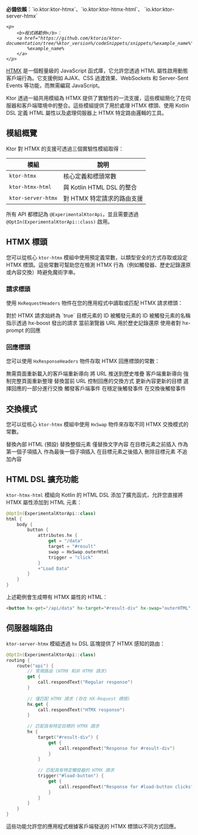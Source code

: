 [//]: # (title: HTMX 整合)

<show-structure for="chapter" depth="2"/>
<primary-label ref="experimental"/>

<tldr>
<p>
<b>必備依賴</b>：`io.ktor:ktor-htmx`、`io.ktor:ktor-htmx-html`、
`io.ktor:ktor-server-htmx`
</p>
<var name="example_name" value="htmx-integration"/>

    <p>
        <b>程式碼範例</b>：
        <a href="https://github.com/ktorio/ktor-documentation/tree/%ktor_version%/codeSnippets/snippets/%example_name%">
            %example_name%
        </a>
    </p>
    
</tldr>

[HTMX](https://htmx.org/) 是一個輕量級的 JavaScript 函式庫，它允許您透過 HTML 屬性啟用動態客戶端行為。它支援例如 AJAX、CSS 過渡效果、WebSockets 和 Server-Sent Events 等功能，而無需編寫 JavaScript。

Ktor 透過一組共用模組為 HTMX 提供了實驗性的一流支援，這些模組簡化了在伺服器和客戶端環境中的整合。這些模組提供了用於處理 HTMX 標頭、使用 Kotlin DSL 定義 HTML 屬性以及處理伺服器上 HTMX 特定路由邏輯的工具。

## 模組概覽

Ktor 對 HTMX 的支援可透過三個實驗性模組取得：

| 模組             | 說明                               |
|--------------------|--------------------------------------------|
| `ktor-htmx`        | 核心定義和標頭常數                 |
| `ktor-htmx-html`   | 與 Kotlin HTML DSL 的整合          |
| `ktor-server-htmx` | 對 HTMX 特定請求的路由支援       |

所有 API 都標記為 `@ExperimentalKtorApi`，並且需要透過 `@OptIn(ExperimentalKtorApi::class)` 啟用。

## HTMX 標頭

您可以從核心 `ktor-htmx` 模組中使用預定義常數，以類型安全的方式存取或設定 HTMX 標頭。這些常數可幫助您在檢測 HTMX 行為（例如觸發器、歷史記錄還原或內容交換）時避免魔術字串。

### 請求標頭

使用 `HxRequestHeaders` 物件在您的應用程式中讀取或匹配 HTMX 請求標頭：

<deflist type="wide">
<def title="HxRequestHeaders.Request">對於 HTMX 請求始終為 `true`</def>
<def title="HxRequestHeaders.Target">目標元素的 ID</def>
<def title="HxRequestHeaders.Trigger">被觸發元素的 ID</def>
<def title="HxRequestHeaders.TriggerName">被觸發元素的名稱</def>
<def title="HxRequestHeaders.Boosted">指示透過 hx-boost 發出的請求</def>
<def title="HxRequestHeaders.CurrentUrl">當前瀏覽器 URL</def>
<def title="HxRequestHeaders.HistoryRestoreRequest">用於歷史記錄還原</def>
<def title="HxRequestHeaders.Prompt">使用者對 hx-prompt 的回應</def>
</deflist>

### 回應標頭

您可以使用 `HxResponseHeaders` 物件存取 HTMX 回應標頭的常數：

<deflist type="wide">
<def title="HxResponseHeaders.Location">無需頁面重新載入的客戶端重新導向</def>
<def title="HxResponseHeaders.PushUrl">將 URL 推送到歷史堆疊</def>
<def title="HxResponseHeaders.Redirect">客戶端重新導向</def>
<def title="HxResponseHeaders.Refresh">強制完整頁面重新整理</def>
<def title="HxResponseHeaders.ReplaceUrl">替換當前 URL</def>
<def title="HxResponseHeaders.Reswap">控制回應的交換方式</def>
<def title="HxResponseHeaders.Retarget">更新內容更新的目標</def>
<def title="HxResponseHeaders.Reselect">選擇回應的一部分進行交換</def>
<def title="HxResponseHeaders.Trigger">觸發客戶端事件</def>
<def title="HxResponseHeaders.TriggerAfterSettle">在穩定後觸發事件</def>
<def title="HxResponseHeaders.TriggerAfterSwap">在交換後觸發事件</def>
</deflist>

## 交換模式

您可以從核心 `ktor-htmx` 模組中使用 `HxSwap` 物件來存取不同 HTMX 交換模式的常數。

<deflist type="medium">
<def title="HxSwap.innerHtml">替換內部 HTML (預設)</def>
<def title="HxSwap.outerHtml ">替換整個元素</def>
<def title="HxSwap.textContent">僅替換文字內容</def>
<def title="HxSwap.beforeBegin">在目標元素之前插入</def>
<def title="HxSwap.afterBegin">作為第一個子項插入</def>
<def title="HxSwap.beforeEnd">作為最後一個子項插入</def>
<def title="HxSwap.afterEnd">在目標元素之後插入</def>
<def title="HxSwap.delete">刪除目標元素</def>
<def title="HxSwap.none">不追加內容</def>
</deflist>

## HTML DSL 擴充功能

`ktor-htmx-html` 模組向 Kotlin 的 HTML DSL 添加了擴充函式，允許您直接將 HTMX 屬性添加到 HTML 元素：

```kotlin
@OptIn(ExperimentalKtorApi::class)
html {
    body {
        button {
            attributes.hx {
                get = "/data"
                target = "#result"
                swap = HxSwap.outerHtml
                trigger = "click"
            }
            +"Load Data"
        }
    }
}
```

上述範例會生成帶有 HTMX 屬性的 HTML：

```html
<button hx-get="/api/data" hx-target="#result-div" hx-swap="outerHTML" hx-trigger="click">Load Data</button>
```

## 伺服器端路由

`ktor-server-htmx` 模組透過 `hx` DSL 區塊提供了 HTMX 感知的路由：

```kotlin
@OptIn(ExperimentalKtorApi::class)
routing {
    route("api") {
        // 常規路由 (HTMX 和非 HTMX 請求)
        get {
            call.respondText("Regular response")
        }
        
        // 僅匹配 HTMX 請求 (存在 HX-Request 標頭)
        hx.get {
            call.respondText("HTMX response")
        }
        
        // 匹配具有特定目標的 HTMX 請求
        hx {
            target("#result-div") {
                get {
                    call.respondText("Response for #result-div")
                }
            }
            
            // 匹配具有特定觸發器的 HTMX 請求
            trigger("#load-button") {
                get {
                    call.respondText("Response for #load-button clicks")
                }
            }
        }
    }
}
```

這些功能允許您的應用程式根據客戶端發送的 HTMX 標頭以不同方式回應。